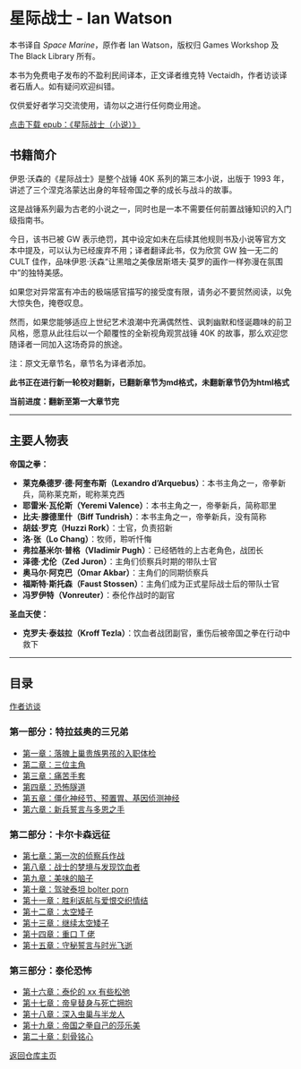 # 星际战士 - Ian Watson

本书译自 *Space Marine*，原作者 Ian Watson，版权归 Games Workshop 及 The Black Library 所有。

本书为免费电子发布的不盈利民间译本，正文译者维克特 Vectaidh，作者访谈译者石盾人。如有疑问欢迎纠错。

仅供爱好者学习交流使用，请勿以之进行任何商业用途。

[点击下载 epub：《星际战士（小说）》](星际战士（小说）.epub)

## 书籍简介

伊恩·沃森的《星际战士》是整个战锤 40K 系列的第三本小说，出版于 1993 年，讲述了三个涅克洛蒙达出身的年轻帝国之拳的成长与战斗的故事。

这是战锤系列最为古老的小说之一，同时也是一本不需要任何前置战锤知识的入门级指南书。

今日，该书已被 GW 表示绝罚，其中设定如未在后续其他规则书及小说等官方文本中提及，可以认为已经废弃不用；译者翻译此书，仅为欣赏 GW 独一无二的 CULT 佳作，品味伊恩·沃森“让黑暗之美像居斯塔夫·莫罗的画作一样弥漫在氛围中”的独特美感。

如果您对异常富有冲击的极端感官描写的接受度有限，请务必不要贸然阅读，以免大惊失色，掩卷叹息。

然而，如果您能够适应上世纪艺术浪潮中充满偶然性、讽刺幽默和怪诞趣味的前卫风格，愿意从此往后以一个颠覆性的全新视角观赏战锤 40K 的故事，那么欢迎您随译者一同加入这场奇异的旅途。

注：原文无章节名，章节名为译者添加。

**此书正在进行新一轮校对翻新，已翻新章节为md格式，未翻新章节仍为html格式**

**当前进度：翻新至第一大章节完**

---

## 主要人物表

**帝国之拳：**
- **莱克桑德罗·德·阿奎布斯（Lexandro d’Arquebus）**：本书主角之一，帝拳新兵，简称莱克斯，昵称莱克西
- **耶雷米·瓦伦斯（Yeremi Valence）**：本书主角之一，帝拳新兵，简称耶里
- **比夫·滕德里什（Biff Tundrish）**：本书主角之一，帝拳新兵，没有简称
- **胡兹·罗克（Huzzi Rork）**：士官，负责招新
- **洛·张（Lo Chang）**：牧师，聆听忏悔
- **弗拉基米尔·普格（Vladimir Pugh）**：已经牺牲的上古老角色，战团长
- **泽德·尤伦（Zed Juron）**：主角们侦察兵时期的带队士官
- **奥马尔·阿克巴（Omar Akbar）**：主角们的同期侦察兵
- **福斯特·斯托森（Faust Stossen）**：主角们成为正式星际战士后的带队士官
- **冯罗伊特（Vonreuter）**：泰伦作战时的副官

**圣血天使：**
- **克罗夫·泰兹拉（Kroff Tezla）**：饮血者战团副官，重伤后被帝国之拳在行动中救下

---

## 目录

[作者访谈](/CommorraghNotGomorrah/Space_Marine/author_interview.html)

### 第一部分：特拉兹奥的三兄弟
- [第一章：落魄上巢贵族男孩的入职体检](/CommorraghNotGomorrah/Space_Marine/chapter1)
- [第二章：三位主角](/CommorraghNotGomorrah/Space_Marine/chapter2)
- [第三章：痛苦手套](/CommorraghNotGomorrah/Space_Marine/chapter3)
- [第四章：恐怖隧道](/CommorraghNotGomorrah/Space_Marine/chapter4)
- [第五章：僵化神经节、预置胃、基因侦测神经](/CommorraghNotGomorrah/Space_Marine/chapter5)
- [第六章：新兵誓言与多恩之手](/CommorraghNotGomorrah/Space_Marine/chapter6)

### 第二部分：卡尔卡森远征
- [第七章：第一次的侦察兵作战](/CommorraghNotGomorrah/Space_Marine/chapter7.html)
- [第八章：战士的梦境与发现饮血者](/CommorraghNotGomorrah/Space_Marine/chapter8.html)
- [第九章：美味的脑子](/CommorraghNotGomorrah/Space_Marine/chapter9.html)
- [第十章：驾驶泰坦 bolter porn](/CommorraghNotGomorrah/Space_Marine/chapter10.html)
- [第十一章：胜利返航与爱恨交织情结](/CommorraghNotGomorrah/Space_Marine/chapter11.html)
- [第十二章：太空矮子](/CommorraghNotGomorrah/Space_Marine/chapter12.html)
- [第十三章：继续太空矮子](/CommorraghNotGomorrah/Space_Marine/chapter13.html)
- [第十四章：重口 T 佬](/CommorraghNotGomorrah/Space_Marine/chapter14.html)
- [第十五章：守秘誓言与时光飞逝](/CommorraghNotGomorrah/Space_Marine/chapter15.html)

### 第三部分：泰伦恐怖
- [第十六章：泰伦的 xx 有些松弛](/CommorraghNotGomorrah/Space_Marine/chapter16.html)
- [第十七章：帝皇替身与死亡拥抱](/CommorraghNotGomorrah/Space_Marine/chapter17.html)
- [第十八章：深入虫巢与半龙人](/CommorraghNotGomorrah/Space_Marine/chapter18.html)
- [第十九章：帝国之拳自己的莎乐美](/CommorraghNotGomorrah/Space_Marine/chapter19.html)
- [第二十章：刻骨铭心](/CommorraghNotGomorrah/Space_Marine/chapter20.html)


[返回仓库主页](/CommorraghNotGomorrah/index)

